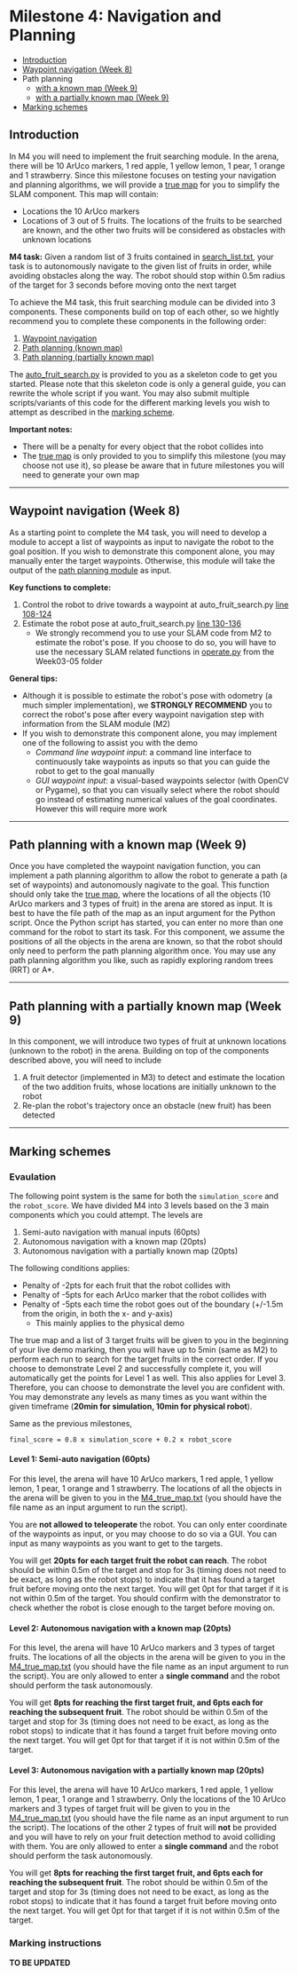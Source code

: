 # Milestone 4: Navigation and Planning
- [Introduction](#Introduction)
- [Waypoint navigation (Week 8)](#waypoint-navigation-week-8)
- Path planning
	- [with a known map (Week 9)](#path-planning-with-a-known-map-week-9)
	- [with a partially known map (Week 9)](#path-planning-with-a-partially-known-map-week-9)
- [Marking schemes](#marking-schemes)

## Introduction
In M4 you will need to implement the fruit searching module. In the arena, there will be 10 ArUco markers, 1 red apple, 1 yellow lemon, 1 pear, 1 orange and 1 strawberry. Since this milestone focuses on testing your navigation and planning algorithms, we will provide a [true map](M4_true_map.txt) for you to simplify the SLAM component. This map will contain: 
- Locations the 10 ArUco markers
- Locations of 3 out of 5 fruits. The locations of the fruits to be searched are known, and the other two fruits will be considered as obstacles with unknown locations

**M4 task:** Given a random list of 3 fruits contained in [search_list.txt](search_list.txt), your task is to autonomously navigate to the given list of fruits in order, while avoiding obstacles along the way. The robot should stop within 0.5m radius of the target for 3 seconds before moving onto the next target

To achieve the M4 task, this fruit searching module can be divided into 3 components. These components build on top of each other, so we hightly recommend you to complete these components in the following order:

1. [Waypoint navigation](#waypoint-navigation-week-8)
2. [Path planning (known map)](#path-planning-with-a-known-map-week-9)
3. [Path planning (partially known map)](#path-planning-with-a-partially-known-map-week-9)

The [auto_fruit_search.py](auto_fruit_search.py) is provided to you as a skeleton code to get you started. Please note that this skeleton code is only a general guide, you can rewrite the whole script if you want. You may also submit multiple scripts/variants of this code for the different marking levels you wish to attempt as described in the [marking scheme](#evaulation).

**Important notes:**
- There will be a penalty for every object that the robot collides into
- The [true map](M4_true_map.txt) is only provided to you to simplify this milestone (you may choose not use it), so please be aware that in future milestones you will need to generate your own map

---
## Waypoint navigation (Week 8)
As a starting point to complete the M4 task, you will need to develop a module to accept a list of waypoints as input to navigate the robot to the goal position. If you wish to demonstrate this component alone, you may manually enter the target waypoints. Otherwise, this module will take the output of the [path planning module](#path-planning-with-a-known-map-week-9) as input. 

**Key functions to complete:**
1. Control the robot to drive towards a waypoint at auto_fruit_search.py [line 108-124](auto_fruit_search.py#L108)
2. Estimate the robot pose at auto_fruit_search.py [line 130-136](auto_fruit_search.py#L130)
	- We strongly recommend you to use your SLAM code from M2 to estimate the robot's pose. If you choose to do so, you will have to use the necessary SLAM related functions in [operate.py](../Week03-05/operate.py) from the Week03-05 folder

**General tips:**
- Although it is possible to estimate the robot's pose with odometry (a much simpler implementation), we **STRONGLY RECOMMEND** you to correct the robot's pose after every waypoint navigation step with information from the SLAM module (M2)
- If you wish to demonstrate this component alone, you may implement one of the following to assist you with the demo
	- *Command line waypoint input*: a command line interface to continuously take waypoints as inputs so that you can guide the robot to get to the goal manually 
	- *GUI waypoint input*: a visual-based waypoints selector (with OpenCV or Pygame), so that you can visually select where the robot should go instead of estimating numerical values of the goal coordinates. However this will require more work 


---
## Path planning with a known map (Week 9)
Once you have completed the waypoint navigation function, you can implement a path planning algorithm to allow the robot to generate a path (a set of waypoints) and autonomously nagivate to the goal. This function should only take the [true map](M4_true_map.txt), where the locations of all the objects (10 ArUco markers and 3 types of fruit) in the arena are stored as input. It is best to have the file path of the map as an input argument for the Python script. Once the Python script has started, you can enter no more than one command for the robot to start its task. For this component, we assume the positions of all the objects in the arena are known, so that the robot should only need to perform the path planning algorithm once. You may use any path planning algorithm you like, such as rapidly exploring random trees (RRT) or A*.


---
## Path planning with a partially known map (Week 9)
In this component, we will introduce two types of fruit at unknown locations (unknown to the robot) in the arena. Building on top of the components described above, you will need to include
1. A fruit detector (implemented in M3) to detect and estimate the location of the two addition fruits, whose locations are initially unknown to the robot
2. Re-plan the robot's trajectory once an obstacle (new fruit) has been detected


---
## Marking schemes
### Evaulation
The following point system is the same for both the ```simulation_score``` and the ```robot_score```. We have divided M4 into 3 levels based on the 3 main components which you could attempt. The levels are
1. Semi-auto navigation with manual inputs (60pts)
2. Autonomous navigation with a known map (20pts)
3. Autonomous navigation with a partially known map (20pts)

The following conditions applies:
- Penalty of -2pts for each fruit that the robot collides with
- Penalty of -5pts for each ArUco marker that the robot collides with
- Penalty of -5pts each time the robot goes out of the boundary (+/-1.5m from the origin, in both the x- and y-axis)
	- This mainly applies to the physical demo

The true map and a list of 3 target fruits will be given to you in the beginning of your live demo marking, then you will have up to 5min (same as M2) to perform each run to search for the target fruits in the correct order. If you choose to demonstrate Level 2 and successfully complete it, you will automatically get the points for Level 1 as well. This also applies for Level 3. Therefore, you can choose to demonstrate the level you are confident with. You may demonstrate any levels as many times as you want within the given timeframe (**20min for simulation, 10min for physical robot**).  
 
Same as the previous milestones, 
```
final_score = 0.8 x simulation_score + 0.2 x robot_score
```

#### Level 1: Semi-auto navigation (60pts)
For this level, the arena will have 10 ArUco markers, 1 red apple, 1 yellow lemon, 1 pear, 1 orange and 1 strawberry. The locations of all the objects in the arena will be given to you in the [M4_true_map.txt](M4_true_map.txt) (you should have the file name as an input argument to run the script).

You are **not allowed to teleoperate** the robot. You can only enter coordinate of the waypoints as input, or you may choose to do so via a GUI. You can input as many waypoints as you want to get to the targets. 

You will get **20pts for each target fruit the robot can reach**. The robot should be within 0.5m of the target and stop for 3s (timing does not need to be exact, as long as the robot stops) to indicate that it has found a target fruit before moving onto the next target. You will get 0pt for that target if it is not within 0.5m of the target. You should confirm with the demonstrator to check whether the robot is close enough to the target before moving on.

#### Level 2: Autonomous navigation with a known map (20pts)
For this level, the arena will have 10 ArUco markers and 3 types of target fruits. The locations of all the objects in the arena will be given to you in the [M4_true_map.txt](M4_true_map.txt) (you should have the file name as an input argument to run the script). You are only allowed to enter a **single command** and the robot should perform the task autonomously. 

You will get **8pts for reaching the first target fruit, and 6pts each for reaching the subsequent fruit**. The robot should be within 0.5m of the target and stop for 3s (timing does not need to be exact, as long as the robot stops) to indicate that it has found a target fruit before moving onto the next target. You will get 0pt for that target if it is not within 0.5m of the target.


#### Level 3: Autonomous navigation with a partially known map (20pts)
For this level, the arena will have 10 ArUco markers, 1 red apple, 1 yellow lemon, 1 pear, 1 orange and 1 strawberry. Only the locations of the 10 ArUco markers and 3 types of target fruit will be given to you in the [M4_true_map.txt](M4_true_map.txt) (you should have the file name as an input argument to run the script). The locations of the other 2 types of fruit will **not** be provided and you will have to rely on your fruit detection method to avoid colliding with them. You are only allowed to enter a **single command** and the robot should perform the task autonomously. 

You will get **8pts for reaching the first target fruit, and 6pts each for reaching the subsequent fruit**. The robot should be within 0.5m of the target and stop for 3s (timing does not need to be exact, as long as the robot stops) to indicate that it has found a target fruit before moving onto the next target. You will get 0pt for that target if it is not within 0.5m of the target.


### Marking instructions
**TO BE UPDATED**
